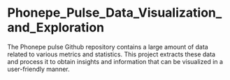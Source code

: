# Phonepe_Pulse_Data_Visualization_and_Exploration
The Phonepe pulse Github repository contains a large amount of data related to various metrics and statistics. This project extracts these data and process it to obtain insights and information that can be visualized in a user-friendly manner.

